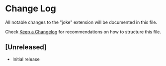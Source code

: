 # Change Log

All notable changes to the "joke" extension will be documented in this file.

Check [Keep a Changelog](http://keepachangelog.com/) for recommendations on how to structure this file.

## [Unreleased]

- Initial release